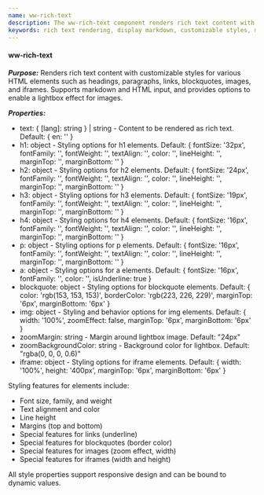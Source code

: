 ```yaml
---
name: ww-rich-text
description: The ww-rich-text component renders rich text content with customizable styles for various HTML elements, supports markdown and HTML input, and offers a lightbox effect for images, ensuring versatile and visually appealing text presentation. This is for rendering rich text, not to edit rich text.
keywords: rich text rendering, display markdown, customizable styles, markdown support, multi-language support, formatted innerHTML, formatting text
---
```


#### ww-rich-text

***Purpose:***
Renders rich text content with customizable styles for various HTML elements such as headings, paragraphs, links, blockquotes, images, and iframes. Supports markdown and HTML input, and provides options to enable a lightbox effect for images.

***Properties:***
- text: { [lang]: string } | string - Content to be rendered as rich text. Default: { en: '' }
- h1: object - Styling options for h1 elements. Default: { fontSize: '32px', fontFamily: '', fontWeight: '', textAlign: '', color: '', lineHeight: '', marginTop: '', marginBottom: '' }
- h2: object - Styling options for h2 elements. Default: { fontSize: '24px', fontFamily: '', fontWeight: '', textAlign: '', color: '', lineHeight: '', marginTop: '', marginBottom: '' }
- h3: object - Styling options for h3 elements. Default: { fontSize: '19px', fontFamily: '', fontWeight: '', textAlign: '', color: '', lineHeight: '', marginTop: '', marginBottom: '' }
- h4: object - Styling options for h4 elements. Default: { fontSize: '16px', fontFamily: '', fontWeight: '', textAlign: '', color: '', lineHeight: '', marginTop: '', marginBottom: '' }
- p: object - Styling options for p elements. Default: { fontSize: '16px', fontFamily: '', fontWeight: '', textAlign: '', color: '', lineHeight: '', marginTop: '', marginBottom: '' }
- a: object - Styling options for a elements. Default: { fontSize: '16px', fontFamily: '', color: '', isUnderline: true }
- blockquote: object - Styling options for blockquote elements. Default: { color: 'rgb(153, 153, 153)', borderColor: 'rgb(223, 226, 229)', marginTop: '6px', marginBottom: '6px' }
- img: object - Styling and behavior options for img elements. Default: { width: '100%', zoomEffect: false, marginTop: '6px', marginBottom: '6px' }
- zoomMargin: string - Margin around lightbox image. Default: "24px"
- zoomBackgroundColor: string - Background color for lightbox. Default: "rgba(0, 0, 0, 0.6)"
- iframe: object - Styling options for iframe elements. Default: { width: '100%', height: '400px', marginTop: '6px', marginBottom: '6px' }

Styling features for elements include:
-  Font size, family, and weight
-  Text alignment and color
-  Line height
-  Margins (top and bottom)
-  Special features for links (underline)
-  Special features for blockquotes (border color)
-  Special features for images (zoom effect, width)
-  Special features for iframes (width and height)

All style properties support responsive design and can be bound to dynamic values.
